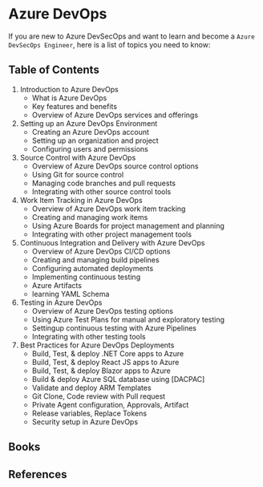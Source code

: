 # Azure DevOps

If you are new to Azure DevSecOps and want to learn and become a `Azure DevSecOps Engineer`, here is a list of topics you need to know:

## Table of Contents


1. Introduction to Azure DevOps
    - What is Azure DevOps
    - Key features and benefits
    - Overview of Azure DevOps services and offerings
1. Setting up an Azure DevOps Environment
    - Creating an Azure DevOps account
    - Setting up an organization and project
    - Configuring users and permissions
1. Source Control with Azure DevOps
    - Overview of Azure DevOps source control options
    - Using Git for source control
    - Managing code branches and pull requests
    - Integrating with other source control tools
1. Work Item Tracking in Azure DevOps
    - Overview of Azure DevOps work item tracking
    - Creating and managing work items
    - Using Azure Boards for project management and planning
    - Integrating with other project management tools
1. Continuous Integration and Delivery with Azure DevOps
    - Overview of Azure DevOps CI/CD options
    - Creating and managing build pipelines
    - Configuring automated deployments
    - Implementing continuous testing
    - Azure Artifacts
    - learning YAML Schema
1. Testing in Azure DevOps
    - Overview of Azure DevOps testing options
    - Using Azure Test Plans for manual and exploratory testing
    - Settingup continuous testing with Azure Pipelines
    - Integrating with other testing tools
1. Best Practices for Azure DevOps Deployments
    - Build, Test, & deploy .NET Core apps to Azure
    - Build, Test, & deploy React JS apps to Azure
    - Build, Test, & deploy Blazor apps to Azure
    - Build & deploy Azure SQL database using [DACPAC]
    - Validate and deploy ARM Templates
    - Git Clone, Code review with Pull request
    - Private Agent configuration, Approvals, Artifact
    - Release variables, Replace Tokens
    - Security setup in Azure DevOps
  
## Books

## References